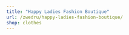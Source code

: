 ```yaml
---
title: "Happy Ladies Fashion Boutique"
url: /zwedru/happy-ladies-fashion-boutique/
shop: clothes
---
```

